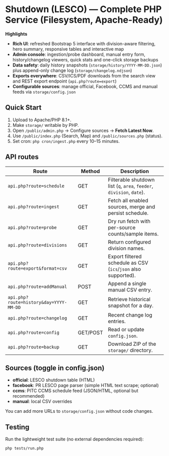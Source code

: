 # Shutdown (LESCO) — Complete PHP Service (Filesystem, Apache-Ready)

**Highlights**
- **Rich UI**: refreshed Bootstrap 5 interface with division-aware filtering, hero summary, responsive tables and interactive map
- **Admin console**: ingestion/probe dashboard, manual entry form, history/changelog viewers, quick stats and one-click storage backups
- **Data safety**: daily history snapshots (`storage/history/YYYY-MM-DD.json`) plus append-only change log (`storage/changelog.ndjson`)
- **Exports everywhere**: CSV/ICS/PDF downloads from the search view and REST export endpoint (`api.php?route=export`)
- **Configurable sources**: manage official, Facebook, CCMS and manual feeds via `storage/config.json`

## Quick Start
1) Upload to Apache/PHP 8.1+.
2) Make `storage/` writable by PHP.
3) Open `/public/admin.php` → Configure sources → **Fetch Latest Now**.
4) Use `/public/index.php` (Search, Map) and `/public/sources.php` (status).
5) Set cron: `php cron/ingest.php` every 10–15 minutes.

## API routes

| Route | Method | Description |
| --- | --- | --- |
| `api.php?route=schedule` | GET | Filterable shutdown list (`q`, `area`, `feeder`, `division`, `date`). |
| `api.php?route=ingest` | GET | Fetch all enabled sources, merge and persist schedule. |
| `api.php?route=probe` | GET | Dry run fetch with per-source counts/sample items. |
| `api.php?route=divisions` | GET | Return configured division names. |
| `api.php?route=export&format=csv` | GET | Export filtered schedule as CSV (`ics`/`json` also supported). |
| `api.php?route=addManual` | POST | Append a single manual CSV entry. |
| `api.php?route=history&day=YYYY-MM-DD` | GET | Retrieve historical snapshot for a day. |
| `api.php?route=changelog` | GET | Recent change log entries. |
| `api.php?route=config` | GET/POST | Read or update `config.json`. |
| `api.php?route=backup` | GET | Download ZIP of the `storage/` directory. |

## Sources (toggle in config.json)
- **official**: LESCO shutdown table (HTML)
- **facebook**: PR LESCO page parser (simple HTML text scrape; optional)
- **ccms**: PITC CCMS schedule feed (JSON/HTML, optional but recommended)
- **manual**: local CSV overrides

You can add more URLs to `storage/config.json` without code changes.

## Testing

Run the lightweight test suite (no external dependencies required):

```bash
php tests/run.php
```
